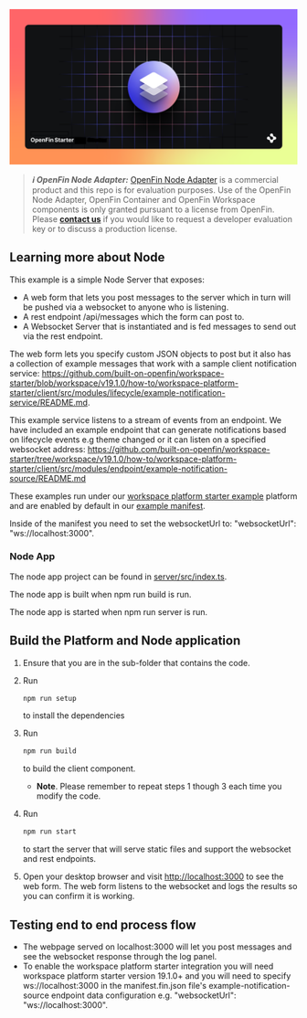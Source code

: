 ![OpenFin Node Adapter Example -- How To Connect To An Interop Broker Basic](../../assets/OpenFin-Starter.png)

> **_:information_source: OpenFin Node Adapter:_** [OpenFin Node Adapter](https://www.openfin.co/workspace/) is a commercial product and this repo is for evaluation purposes. Use of the OpenFin Node Adapter, OpenFin Container and OpenFin Workspace components is only granted pursuant to a license from OpenFin. Please [**contact us**](https://www.openfin.co/workspace/poc/) if you would like to request a developer evaluation key or to discuss a production license.

## Learning more about Node

This example is a simple Node Server that exposes:

- A web form that lets you post messages to the server which in turn will be pushed via a websocket to anyone who is listening.
- A rest endpoint /api/messages which the form can post to.
- A Websocket Server that is instantiated and is fed messages to send out via the rest endpoint.

The web form lets you specify custom JSON objects to post but it also has a collection of example messages that work with a sample client notification service: <https://github.com/built-on-openfin/workspace-starter/blob/workspace/v19.1.0/how-to/workspace-platform-starter/client/src/modules/lifecycle/example-notification-service/README.md>.

This example service listens to a stream of events from an endpoint. We have included an example endpoint that can generate notifications based on lifecycle events e.g theme changed or it can listen on a specified websocket address: <https://github.com/built-on-openfin/workspace-starter/tree/workspace/v19.1.0/how-to/workspace-platform-starter/client/src/modules/endpoint/example-notification-source/README.md>

These examples run under our [workspace platform starter example](https://github.com/built-on-openfin/workspace-starter/blob/workspace/v19.1.0/how-to/workspace-platform-starter/) platform and are enabled by default in our [example manifest](https://github.com/built-on-openfin/workspace-starter/blob/workspace/v19.1.0/how-to/workspace-platform-starter/public/manifest.fin.json).

Inside of the manifest you need to set the websocketUrl to: "websocketUrl": "ws://localhost:3000".

### Node App

The node app project can be found in [server/src/index.ts](./server/src/index.ts).

The node app is built when npm run build is run.

The node app is started when npm run server is run.

## Build the Platform and Node application

1. Ensure that you are in the sub-folder that contains the code.

2. Run

   ```bash
   npm run setup
   ```

   to install the dependencies

3. Run

   ```bash
   npm run build
   ```

   to build the client component.

   - **Note**. Please remember to repeat steps 1 though 3 each time you modify the code.

4. Run

   ```bash
   npm run start
   ```

   to start the server that will serve static files and support the websocket and rest endpoints.

5. Open your desktop browser and visit <http://localhost:3000> to see the web form. The web form listens to the websocket and logs the results so you can confirm it is working.

## Testing end to end process flow

- The webpage served on localhost:3000 will let you post messages and see the websocket response through the log panel.
- To enable the workspace platform starter integration you will need workspace platform starter version 19.1.0+ and you will need to specify ws://localhost:3000 in the manifest.fin.json file's example-notification-source endpoint data configuration e.g. "websocketUrl": "ws://localhost:3000".
